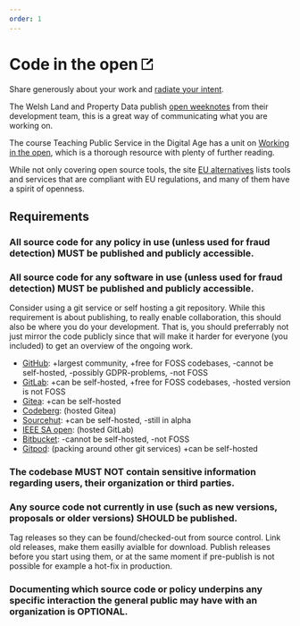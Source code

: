 ```yaml
---
order: 1
---
```

# Code in the open [![This criterion in the Standard for Public Code](../assets/link-symbol.png)](https://standard.publiccode.net/criteria/code-in-the-open.html)

<!-- SPDX-License-Identifier: CC0-1.0 -->
<!-- written in 2022 by The Foundation for Public Code <info@publiccode.net> -->

Share generously about your work and [radiate your intent](https://medium.com/@ElizAyer/dont-ask-forgiveness-radiate-intent-d36fd22393a3).

The Welsh Land and Property Data publish [open weeknotes](https://welsh-revenue-authority.github.io/weeknotes/property-data-poc/) from their development team, this is a great way of communicating what you are working on.

The course Teaching Public Service in the Digital Age has a unit on [Working in the open](https://lunar-eclipse-a5a.notion.site/Unit-7-Working-in-the-open-f6157a34cc494e90a7fede0e931b7640), which is a thorough resource with plenty of further reading.

While not only covering open source tools, the site [EU alternatives](https://dasprive.be/eu-alternatives/) lists tools and services that are compliant with EU regulations, and many of them have a spirit of openness.

## Requirements

### All source code for any policy in use (unless used for fraud detection) MUST be published and publicly accessible.

### All source code for any software in use (unless used for fraud detection) MUST be published and publicly accessible.

Consider using a git service or self hosting a git repository.
While this requirement is about publishing, to really enable collaboration, this should also be where you do your development.
That is, you should preferrably not just mirror the code publicly since that will make it harder for everyone (you included) to get an overview of the ongoing work.

<!-- List of git-platforms -->
* [GitHub](https://github.com/): +largest community, +free for FOSS codebases, -cannot be self-hosted, -possibly GDPR-problems, -not FOSS
* [GitLab](https://gitlab.com/): +can be self-hosted, +free for FOSS codebases, -hosted version is not FOSS
* [Gitea](https://gitea.io/): +can be self-hosted
* [Codeberg](https://codeberg.org): (hosted Gitea)
* [Sourcehut](https://sourcehut.org): +can be self-hosted, -still in alpha
* [IEEE SA open](https://saopen.ieee.org/): (hosted GitLab)
* [Bitbucket](https://bitbucket.org/): -cannot be self-hosted, -not FOSS
* [Gitpod](https://www.gitpod.io/): (packing around other git services) +can be self-hosted

<!-- Check if some countries already have repository guidelines or provide hosted services for public orgs and list them here too -->

### The codebase MUST NOT contain sensitive information regarding users, their organization or third parties.

### Any source code not currently in use (such as new versions, proposals or older versions) SHOULD be published.

Tag releases so they can be found/checked-out from source control.
Link old releases, make them easilly avialble for download.
Publish releases before you start using them, or at the same moment if pre-publish is not possible for example a hot-fix in production.

### Documenting which source code or policy underpins any specific interaction the general public may have with an organization is OPTIONAL.
